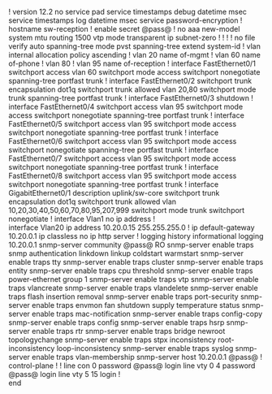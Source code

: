 !
version 12.2
no service pad
service timestamps debug datetime msec
service timestamps log datetime msec
service password-encryption
!
hostname sw-reception
!
enable secret @pass@
!
no aaa new-model
system mtu routing 1500
vtp mode transparent
ip subnet-zero
!
!
!
!
no file verify auto
spanning-tree mode pvst
spanning-tree extend system-id
!
vlan internal allocation policy ascending
!
vlan 20
 name of-mgmt
!
vlan 60
 name of-phone
!
vlan 80 
!
vlan 95
 name of-reception
!
interface FastEthernet0/1
 switchport access vlan 60
 switchport mode access
 switchport nonegotiate
 spanning-tree portfast trunk
!
interface FastEthernet0/2
 switchport trunk encapsulation dot1q
 switchport trunk allowed vlan 20,80
 switchport mode trunk
 spanning-tree portfast trunk
!
interface FastEthernet0/3
 shutdown
!
interface FastEthernet0/4
 switchport access vlan 95
 switchport mode access
 switchport nonegotiate
 spanning-tree portfast trunk
!
interface FastEthernet0/5
 switchport access vlan 95
 switchport mode access
 switchport nonegotiate
 spanning-tree portfast trunk
!
interface FastEthernet0/6
 switchport access vlan 95
 switchport mode access
 switchport nonegotiate
 spanning-tree portfast trunk
!
interface FastEthernet0/7
 switchport access vlan 95
 switchport mode access
 switchport nonegotiate
 spanning-tree portfast trunk
!
interface FastEthernet0/8
 switchport access vlan 95
 switchport mode access
 switchport nonegotiate
 spanning-tree portfast trunk
!
interface GigabitEthernet0/1
 description uplink/sw-core
 switchport trunk encapsulation dot1q
 switchport trunk allowed vlan 10,20,30,40,50,60,70,80,95,207,999
 switchport mode trunk
 switchport nonegotiate
!
interface Vlan1
 no ip address
!         
interface Vlan20
 ip address 10.20.0.15 255.255.255.0
!
ip default-gateway 10.20.0.1
ip classless
no ip http server
!
logging history informational
logging 10.20.0.1
snmp-server community @pass@ RO
snmp-server enable traps snmp authentication linkdown linkup coldstart warmstart
snmp-server enable traps tty
snmp-server enable traps cluster
snmp-server enable traps entity
snmp-server enable traps cpu threshold
snmp-server enable traps power-ethernet group 1
snmp-server enable traps vtp
snmp-server enable traps vlancreate
snmp-server enable traps vlandelete
snmp-server enable traps flash insertion removal
snmp-server enable traps port-security
snmp-server enable traps envmon fan shutdown supply temperature status
snmp-server enable traps mac-notification
snmp-server enable traps config-copy
snmp-server enable traps config
snmp-server enable traps hsrp
snmp-server enable traps rtr
snmp-server enable traps bridge newroot topologychange
snmp-server enable traps stpx inconsistency root-inconsistency loop-inconsistency
snmp-server enable traps syslog
snmp-server enable traps vlan-membership
snmp-server host 10.20.0.1 @pass@ 
!
control-plane
!
!
line con 0
 password @pass@
 login
line vty 0 4
 password @pass@
 login
line vty 5 15
 login
!         
end

